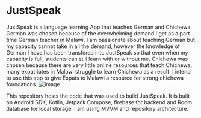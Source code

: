 # JustSpeak
JustSpeak is a language learning App that teaches German and Chichewa. German was chosen because of the overwhelming demand I get as a part time German teacher in Malawi. I am passionate about teaching German but my capacity csnnot take in all the demand, however the knowledge of German I have has been transfered into JustSpeak so that even when my capacity is full, students can still learn with or without me. Chichewa was chosen because there are very little online resources that teach Chichewa, many expatriates in Malawi struggle to learn Chichewa as a result. I intend to use this app to give Expats to Malawi a resource for strong chichewa foundations.
![image](https://github.com/user-attachments/assets/9bf0c6d3-3f06-411a-83fd-ae8a48e681aa)

This repository hosts the code that was used to build JustSpeak. It is built on Android SDK, Kotlin, Jetpack Compose, firebase for backend and Room database for local storage. I am using MVVM and repository architecture.
